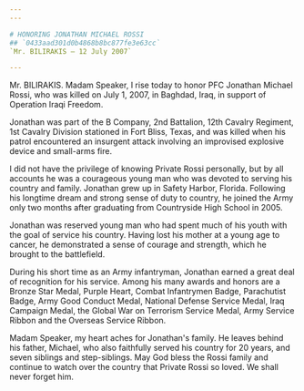 ```yaml
---
---

# HONORING JONATHAN MICHAEL ROSSI
## `0433aad301d0b4868b8bc877fe3e63cc`
`Mr. BILIRAKIS — 12 July 2007`

---
```



Mr. BILIRAKIS. Madam Speaker, I rise today to honor PFC Jonathan 
Michael Rossi, who was killed on July 1, 2007, in Baghdad, Iraq, in 
support of Operation Iraqi Freedom.

Jonathan was part of the B Company, 2nd Battalion, 12th Cavalry 
Regiment, 1st Cavalry Division stationed in Fort Bliss, Texas, and was 
killed when his patrol encountered an insurgent attack involving an 
improvised explosive device and small-arms fire.

I did not have the privilege of knowing Private Rossi personally, but 
by all accounts he was a courageous young man who was devoted to 
serving his country and family. Jonathan grew up in Safety Harbor, 
Florida. Following his longtime dream and strong sense of duty to 
country, he joined the Army only two months after graduating from 
Countryside High School in 2005.

Jonathan was reserved young man who had spent much of his youth with 
the goal of service his country. Having lost his mother at a young age 
to cancer, he demonstrated a sense of courage and strength, which he 
brought to the battlefield.

During his short time as an Army infantryman, Jonathan earned a great 
deal of recognition for his service. Among his many awards and honors 
are a Bronze Star Medal, Purple Heart, Combat Infantrymen Badge, 
Parachutist Badge, Army Good Conduct Medal, National Defense Service 
Medal, Iraq Campaign Medal, the Global War on Terrorism Service Medal, 
Army Service Ribbon and the Overseas Service Ribbon.

Madam Speaker, my heart aches for Jonathan's family. He leaves behind 
his father, Michael, who also faithfully served his country for 20 
years, and seven siblings and step-siblings. May God bless the Rossi 
family and continue to watch over the country that Private Rossi so 
loved. We shall never forget him.
